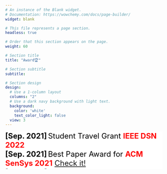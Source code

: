 ```yaml
---
# An instance of the Blank widget.
# Documentation: https://wowchemy.com/docs/page-builder/
widget: blank

# This file represents a page section.
headless: true

# Order that this section appears on the page.
weight: 60

# Section title
title: "Award🏆"

# Section subtitle
subtitle:

# Section design
design:
  # Use a 1-column layout
  columns: "2"
  # Use a dark navy background with light text.
  background:
    color: 'white'
    text_color_light: false
  view: 3
---
```

<style>
div.ex2 {
  background-color: white;
    overflow: auto;
  height: 90pt;
}
span.date{
  font-size: 24px;
  color: black;
  font-weight: bold;
}
span.emp{
  font-size: 24px;
  color: red;
  font-weight: bold;
}
span.normal{
  font-size: 24px;
  color: black;
  font-weight: normal;
}
</style>
<div class="ex2">
<span class="date"> [Sep. 2021]</span> <span class="normal">Student Travel Grant </span><span class="emp"> IEEE DSN 2022</span><span class="normal">   </span> <br>
  <span class="date"> [Sep. 2021]</span> <span class="normal">Best Paper Award for </span><span class="emp"> ACM SenSys 2021</span><span class="normal"> <a href="https://sensys.acm.org/2021/">Check it!</a>  </span> <br>
  <span class="date"> [Dec. 2019]</span> <span class="normal">Best Paper Award for </span><span class="emp">IEEE Globecom 2019</span><span class="normal">  <a href="https://globecom2019.ieee-globecom.org/program/globecom-2019-awards">Check it!</a>  </span> <br>
  <span class="date"> [Mar. 2018]</span> <span class="emp"> Graduate Merit Scholarships </span><span class="normal"><a href="https://www.bsu.edu/academics/collegesanddepartments/computer-science">Check it!</a>  </span>
  </div>
